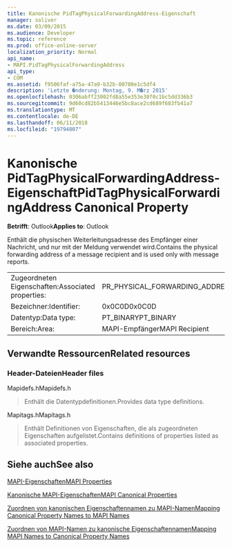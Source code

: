 ```yaml
---
title: Kanonische PidTagPhysicalForwardingAddress-Eigenschaft
manager: soliver
ms.date: 03/09/2015
ms.audience: Developer
ms.topic: reference
ms.prod: office-online-server
localization_priority: Normal
api_name:
- MAPI.PidTagPhysicalForwardingAddress
api_type:
- COM
ms.assetid: f9506faf-a75a-47a9-b32b-00780e1c5df4
description: 'Letzte �nderung: Montag, 9. M�rz 2015'
ms.openlocfilehash: 0306abff23002fd8a55e353e38f0c1bc5dd336b3
ms.sourcegitcommit: 9d60cd82b5413446e5bc8ace2cd689f683fb41a7
ms.translationtype: MT
ms.contentlocale: de-DE
ms.lasthandoff: 06/11/2018
ms.locfileid: "19794807"
---
```

# <a name="pidtagphysicalforwardingaddress-canonical-property"></a><span data-ttu-id="b8e36-103">Kanonische PidTagPhysicalForwardingAddress-Eigenschaft</span><span class="sxs-lookup"><span data-stu-id="b8e36-103">PidTagPhysicalForwardingAddress Canonical Property</span></span>

  
  
<span data-ttu-id="b8e36-104">**Betrifft**: Outlook</span><span class="sxs-lookup"><span data-stu-id="b8e36-104">**Applies to**: Outlook</span></span> 
  
<span data-ttu-id="b8e36-105">Enthält die physischen Weiterleitungsadresse des Empfänger einer Nachricht, und nur mit der Meldung verwendet wird.</span><span class="sxs-lookup"><span data-stu-id="b8e36-105">Contains the physical forwarding address of a message recipient and is used only with message reports.</span></span>
  
|||
|:-----|:-----|
|<span data-ttu-id="b8e36-106">Zugeordneten Eigenschaften:</span><span class="sxs-lookup"><span data-stu-id="b8e36-106">Associated properties:</span></span>  <br/> |<span data-ttu-id="b8e36-107">PR_PHYSICAL_FORWARDING_ADDRESS</span><span class="sxs-lookup"><span data-stu-id="b8e36-107">PR_PHYSICAL_FORWARDING_ADDRESS</span></span>  <br/> |
|<span data-ttu-id="b8e36-108">Bezeichner:</span><span class="sxs-lookup"><span data-stu-id="b8e36-108">Identifier:</span></span>  <br/> |<span data-ttu-id="b8e36-109">0x0C0D</span><span class="sxs-lookup"><span data-stu-id="b8e36-109">0x0C0D</span></span>  <br/> |
|<span data-ttu-id="b8e36-110">Datentyp:</span><span class="sxs-lookup"><span data-stu-id="b8e36-110">Data type:</span></span>  <br/> |<span data-ttu-id="b8e36-111">PT_BINARY</span><span class="sxs-lookup"><span data-stu-id="b8e36-111">PT_BINARY</span></span>  <br/> |
|<span data-ttu-id="b8e36-112">Bereich:</span><span class="sxs-lookup"><span data-stu-id="b8e36-112">Area:</span></span>  <br/> |<span data-ttu-id="b8e36-113">MAPI-Empfänger</span><span class="sxs-lookup"><span data-stu-id="b8e36-113">MAPI Recipient</span></span>  <br/> |
   
## <a name="related-resources"></a><span data-ttu-id="b8e36-114">Verwandte Ressourcen</span><span class="sxs-lookup"><span data-stu-id="b8e36-114">Related resources</span></span>

### <a name="header-files"></a><span data-ttu-id="b8e36-115">Header-Dateien</span><span class="sxs-lookup"><span data-stu-id="b8e36-115">Header files</span></span>

<span data-ttu-id="b8e36-116">Mapidefs.h</span><span class="sxs-lookup"><span data-stu-id="b8e36-116">Mapidefs.h</span></span>
  
> <span data-ttu-id="b8e36-117">Enthält die Datentypdefinitionen.</span><span class="sxs-lookup"><span data-stu-id="b8e36-117">Provides data type definitions.</span></span>
    
<span data-ttu-id="b8e36-118">Mapitags.h</span><span class="sxs-lookup"><span data-stu-id="b8e36-118">Mapitags.h</span></span>
  
> <span data-ttu-id="b8e36-119">Enthält Definitionen von Eigenschaften, die als zugeordneten Eigenschaften aufgelistet.</span><span class="sxs-lookup"><span data-stu-id="b8e36-119">Contains definitions of properties listed as associated properties.</span></span>
    
## <a name="see-also"></a><span data-ttu-id="b8e36-120">Siehe auch</span><span class="sxs-lookup"><span data-stu-id="b8e36-120">See also</span></span>



[<span data-ttu-id="b8e36-121">MAPI-Eigenschaften</span><span class="sxs-lookup"><span data-stu-id="b8e36-121">MAPI Properties</span></span>](mapi-properties.md)
  
[<span data-ttu-id="b8e36-122">Kanonische MAPI-Eigenschaften</span><span class="sxs-lookup"><span data-stu-id="b8e36-122">MAPI Canonical Properties</span></span>](mapi-canonical-properties.md)
  
[<span data-ttu-id="b8e36-123">Zuordnen von kanonischen Eigenschaftennamen zu MAPI-Namen</span><span class="sxs-lookup"><span data-stu-id="b8e36-123">Mapping Canonical Property Names to MAPI Names</span></span>](mapping-canonical-property-names-to-mapi-names.md)
  
[<span data-ttu-id="b8e36-124">Zuordnen von MAPI-Namen zu kanonische Eigenschaftennamen</span><span class="sxs-lookup"><span data-stu-id="b8e36-124">Mapping MAPI Names to Canonical Property Names</span></span>](mapping-mapi-names-to-canonical-property-names.md)

